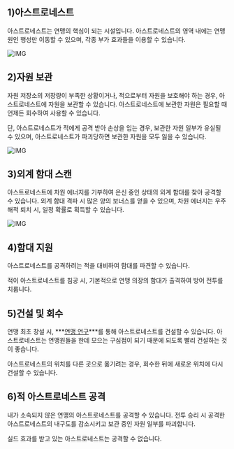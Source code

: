 ## 1)아스트로네스트

아스트로네스트는 연맹의 핵심이 되는 시설입니다. 아스트로네스트의 영역 내에는 연맹원인 행성만 이동할 수 있으며, 각종 부가 효과들을 이용할 수 있습니다.

![IMG]()



## 2)자원 보관

자원 저장소의 저장량이 부족한 상황이거나, 적으로부터 자원을 보호해야 하는 경우, 아스트로네스트에 자원을 보관할 수 있습니다. 아스트로네스트에 보관한 자원은 필요할 때 언제든 회수하여 사용할 수 있습니다.

단, 아스트로네스트가 적에게 공격 받아 손상을 입는 경우, 보관한 자원 일부가 유실될 수 있으며, 아스트로네스트가 파괴당하면 보관한 자원을 모두 잃을 수 있습니다.

![IMG]()



## 3)외계 함대 스캔

아스트로네스트에 차원 에너지를 기부하여 은신 중인 상태의 외계 함대를 찾아 공격할 수 있습니다. 외계 함대 격파 시 많은 양의 보너스를 얻을 수 있으며, 차원 에너지는 우주 해적 퇴치 시, 일정 확률로 획득할 수 있습니다.

![IMG]()



## 4)함대 지원

아스트로네스트를 공격하려는 적을 대비하여 함대를 파견할 수 있습니다.

적이 아스트로네스트를 침공 시, 기본적으로 연맹 의장의 함대가 출격하여 방어 전투를 치룹니다.



## 5)건설 및 회수

연맹 최초 창설 시, ***<u>연맹 연구</u>***를 통해 아스트로네스트를 건설할 수 있습니다. 아스트로네스트는 연맹원들을 한데 모으는 구심점이 되기 때문에 되도록 빨리 건설하는 것이 좋습니다.

아스트로네스트의 위치를 다른 곳으로 옮기려는 경우, 회수한 뒤에 새로운 위치에 다시 건설할 수 있습니다.



## 6)적 아스트로네스트 공격

내가 소속되지 않은 연맹의 아스트로네스트를 공격할 수 있습니다. 전투 승리 시 공격한 아스트로네스트의 내구도를 감소시키고 보관 중인 자원 일부를 파괴합니다.

실드 효과를 받고 있는 아스트로네스트는 공격할 수 없습니다.